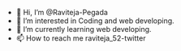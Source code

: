- 👋 Hi, I’m @Raviteja-Pegada
- 👀 I’m interested in Coding and web developing.
- 🌱 I’m currently learning web developing.
- 📫 How to reach me raviteja_52-twitter

<!---
Raviteja-01/Raviteja-01 is a ✨ special ✨ repository because its `README.md` (this file) appears on your GitHub profile.
You can click the Preview link to take a look at your changes.
--->
